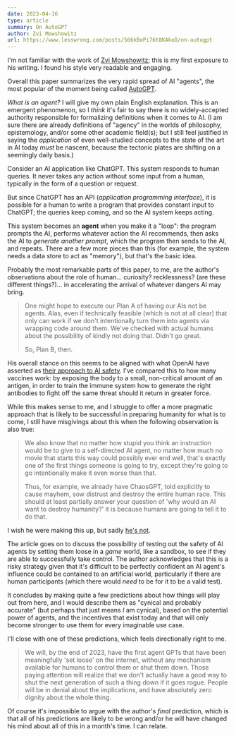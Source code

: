 ```yaml
---
date: 2023-04-16
type: article
summary: On AutoGPT
author: Zvi Mowshowitz
url: https://www.lesswrong.com/posts/566kBoPi76t8KAkoD/on-autogpt
---
```


I'm not familiar with the work of [Zvi Mowshowitz][1]; this is my first exposure
to his writing. I found his style very readable and engaging.

Overall this paper summarizes the very rapid spread of AI "agents", the most
popular of the moment being called [AutoGPT][2].

_What is an agent?_ I will give my own plain English explanation. This is an
emergent phenomenon, so I _think_ it's fair to say there is no widely-accepted
authority responsible for formalizing definitions when it comes to AI. (I am
sure there are already definitions of "agency" in the worlds of philosophy,
epistemology, and/or some other academic field(s); but I still feel justified
in saying the _application_ of even well-studied concepts to the state of the
art in AI today _must_ be nascent, because the tectonic plates are shifting on
a seemingly daily basis.)

Consider an AI application like ChatGPT. This system responds to human queries.
It never takes any action without some input from a human, typically in the
form of a question or request.

But since ChatGPT has an API (_application programming interface_), it is
possible for a human to write a program that provides constant input to ChatGPT;
the queries keep coming, and so the AI system keeps acting.

This system becomes an **agent** when you make it a "loop": the program prompts
the AI, performs whatever action the AI recommends, then asks the AI
to _generate another prompt_, which the program then sends to the AI, and
repeats. There are a few more pieces than this (for example, the system needs a
data store to act as "memory"), but that's the basic idea.

Probably the most remarkable parts of this paper, to me, are the author's
observations about the role of human... curiosity? recklessness? (are these
different things?)... in accelerating the arrival of whatever dangers AI may
bring.

> One might hope to execute our Plan A of having our AIs not be agents. Alas,
> even if technically feasible (which is not at all clear) that only can work
> if we don't intentionally turn them into agents via wrapping code around
> them. We've checked with actual humans about the possibility of kindly not
> doing that. Didn't go great.
>
> So, Plan B, then.

His overall stance on this seems to be aligned with what OpenAI have asserted as
[their approach to AI safety][3]. I've compared this to how many vaccines work:
by exposing the body to a small, non-critical amount of an antigen, in order to
train the immune system how to generate the right antibodies to fight off the
same threat should it return in greater force.

While this makes sense to me, and I struggle to offer a more pragmatic approach
that is likely to be successful in preparing humanity for what is to come, I
still have misgivings about this when the following observation is also true:

> We also know that no matter how stupid you think an instruction would be to
> give to a self-directed AI agent, no matter how much no movie that starts
> this way could possibly ever end well, that's exactly one of the first things
> someone is going to try, except they're going to go intentionally make it
> even worse than that.
>
> Thus, for example, we already have ChaosGPT, told explicitly to cause mayhem,
> sow distrust and destroy the entire human race. This should at least partially
> answer your question of 'why would an AI want to destroy humanity?' it is
> because humans are going to tell it to do that.

I wish he were making this up, but sadly [he's not][4].

The article goes on to discuss the possibility of testing out the safety of AI
agents by setting them loose in a _game_ world, like a sandbox, to see if they
are able to successfully take control. The author acknowledges that this is a
risky strategy given that it's difficult to be perfectly confident an AI
agent's influence could be contained to an artificial world, particularly if
there are human participants (which there would _need_ to be for it to be a
valid test).

It concludes by making quite a few predictions about how things will play out
from here, and I would describe them as "cynical and probably accurate" (but
perhaps that just means _I_ am cynical), based on the potential power of agents,
and the incentives that exist today and that will only become stronger to use
them for every imaginable use case.

I'll close with one of these predictions, which feels directionally right to me.

> We will, by the end of 2023, have the first agent GPTs that have been
> meaningfully 'set loose' on the internet, without any mechanism available for
> humans to control them or shut them down. Those paying attention will realize
> that we don't actually have a good way to shut the next generation of such a
> thing down if it goes rogue. People will be in denial about the implications,
> and have absolutely zero dignity about the whole thing.

Of course it's impossible to argue with the author's _final_ prediction, which
is that all of his predictions are likely to be wrong and/or he will have
changed his mind about all of this in a month's time. I can relate.

[1]: https://thezvi.wordpress.com/
[2]: https://github.com/Significant-Gravitas/Auto-GPT
[3]: /summaries/our-approach-to-ai-safety.html
[4]: https://decrypt.co/126122/meet-chaos-gpt-ai-tool-destroy-humanity
